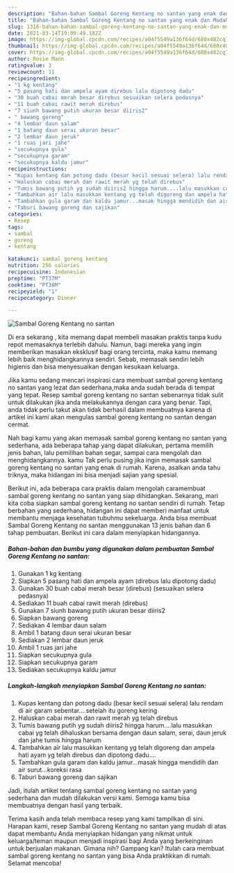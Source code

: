 ```yaml
---
description: "Bahan-bahan Sambal Goreng Kentang no santan yang enak dan Mudah Dibuat"
title: "Bahan-bahan Sambal Goreng Kentang no santan yang enak dan Mudah Dibuat"
slug: 1316-bahan-bahan-sambal-goreng-kentang-no-santan-yang-enak-dan-mudah-dibuat
date: 2021-03-14T19:09:49.182Z
image: https://img-global.cpcdn.com/recipes/a04f5549a136f64d/680x482cq70/sambal-goreng-kentang-no-santan-foto-resep-utama.jpg
thumbnail: https://img-global.cpcdn.com/recipes/a04f5549a136f64d/680x482cq70/sambal-goreng-kentang-no-santan-foto-resep-utama.jpg
cover: https://img-global.cpcdn.com/recipes/a04f5549a136f64d/680x482cq70/sambal-goreng-kentang-no-santan-foto-resep-utama.jpg
author: Rosie Mann
ratingvalue: 3
reviewcount: 11
recipeingredient:
- "1 kg kentang"
- "5 pasang hati dan ampela ayam direbus lalu dipotong dadu"
- "30 buah cabai merah besar direbus sesuaikan selera pedasnya"
- "11 buah cabai rawit merah direbus"
- "7 siunh bawang putih ukuran besar diiris2"
- " bawang goreng"
- "4 lembar daun salam"
- "1 batang daun serai ukuran besar"
- "2 lembar daun jeruk"
- "1 ruas jari jahe"
- "secukupnya gula"
- "secukupnya garam"
- "secukupnya kaldu jamur"
recipeinstructions:
- "Kupas kentang dan potong dadu (besar kecil sesuai selera) lalu rendam di air garam sebentar....setelah itu goreng kering"
- "Haluskan cabai merah dan rawit merah yg telah direbus"
- "Tumis bawang putih yg sudah diiris2 hingga harum....lalu masukkan cabai yg telah dihaluskan bersama dengan daun salam, serai, daun jeruk dan jahe tumis hingga harum"
- "Tambahkan air lalu masukkan kentang yg telah digoreng dan ampela hati ayam yg telah direbus dan dipotong dadu...."
- "Tambahkan gula garam dan kaldu jamur...masak hingga mendidih dan air surut...koreksi rasa"
- "Taburi bawang goreng dan sajikan"
categories:
- Resep
tags:
- sambal
- goreng
- kentang

katakunci: sambal goreng kentang 
nutrition: 256 calories
recipecuisine: Indonesian
preptime: "PT37M"
cooktime: "PT38M"
recipeyield: "1"
recipecategory: Dinner

---
```



![Sambal Goreng Kentang no santan](https://img-global.cpcdn.com/recipes/a04f5549a136f64d/680x482cq70/sambal-goreng-kentang-no-santan-foto-resep-utama.jpg)

Di era  sekarang , kita memang dapat membeli masakan praktis tanpa kudu repot memasaknya terlebih dahulu. Namun, bagi mereka yang ingin memberikan masakan eksklusif bagi orang tercinta, maka kamu memang lebih baik menghidangkannya sendiri. Sebab, memasak sendiri lebih higienis dan bisa menyesuaikan dengan kesukaan keluarga.

Jika kamu sedang mencari inspirasi cara membuat sambal goreng kentang no santan yang lezat dan sederhana,maka anda sudah berada di tempat yang tepat. Resep sambal goreng kentang no santan  sebenarnya tidak sulit untuk dilakukan jika anda melakukannya dengan cara yang benar. Tapi, anda tidak perlu takut akan tidak berhasil dalam membuatnya 
karena di artikel ini kami akan mengulas sambal goreng kentang no santan dengan cermat.  



Nah bagi kamu yang akan memasak sambal goreng kentang no santan yang sederhana, ada beberapa tahap yang dapat dilakukan, pertama memilih jenis bahan, lalu pemilihan bahan segar, sampai cara mengolah dan menghidangkannya. kamu Tak perlu pusing jika ingin memasak sambal goreng kentang no santan yang enak di rumah. Karena, asalkan anda  tahu triknya, maka hidangan ini bisa menjadi sajian yang spesial.

Berikut ini, ada beberapa cara praktis  dalam mengolah caramembuat sambal goreng kentang no santan yang siap dihidangkan. Sekarang, mari kita coba siapkan sambal goreng kentang no santan sendiri di rumah. Tetap berbahan yang sederhana, hidangan ini dapat memberi manfaat untuk membantu menjaga kesehatan tubuhmu sekeluarga. Anda bisa membuat Sambal Goreng Kentang no santan menggunakan 13 jenis bahan dan 6 tahap pembuatan. Berikut ini cara dalam menyiapkan hidangannya.

<!--inarticleads1-->

##### Bahan-bahan dan bumbu yang digunakan dalam pembuatan Sambal Goreng Kentang no santan:

1. Gunakan 1 kg kentang
1. Siapkan 5 pasang hati dan ampela ayam (direbus lalu dipotong dadu)
1. Gunakan 30 buah cabai merah besar (direbus) (sesuaikan selera pedasnya)
1. Sediakan 11 buah cabai rawit merah (direbus)
1. Gunakan 7 siunh bawang putih ukuran besar diiris2
1. Siapkan  bawang goreng
1. Sediakan 4 lembar daun salam
1. Ambil 1 batang daun serai ukuran besar
1. Sediakan 2 lembar daun jeruk
1. Ambil 1 ruas jari jahe
1. Siapkan secukupnya gula
1. Siapkan secukupnya garam
1. Sediakan secukupnya kaldu jamur




<!--inarticleads2-->

##### Langkah-langkah menyiapkan Sambal Goreng Kentang no santan:

1. Kupas kentang dan potong dadu (besar kecil sesuai selera) lalu rendam di air garam sebentar....setelah itu goreng kering
1. Haluskan cabai merah dan rawit merah yg telah direbus
1. Tumis bawang putih yg sudah diiris2 hingga harum....lalu masukkan cabai yg telah dihaluskan bersama dengan daun salam, serai, daun jeruk dan jahe tumis hingga harum
1. Tambahkan air lalu masukkan kentang yg telah digoreng dan ampela hati ayam yg telah direbus dan dipotong dadu....
1. Tambahkan gula garam dan kaldu jamur...masak hingga mendidih dan air surut...koreksi rasa
1. Taburi bawang goreng dan sajikan




Jadi, itulah artikel tentang  sambal goreng kentang no santan  yang sederhana dan mudah dilakukan versi kami. Semoga kamu bisa membuatnya dengan hasil yang terbaik. 

Terima kasih anda telah membaca resep yang kami tampilkan di sini. Harapan kami, resep  Sambal Goreng Kentang no santan yang mudah di atas dapat membantu Anda menyiapkan hidangan yang nikmat untuk keluarga/teman maupun menjadi inspirasi bagi Anda yang berkeinginan untuk berjualan makanan. Gimana nih? Gampang kan? Itulah cara membuat sambal goreng kentang no santan yang bisa Anda praktikkan di rumah. Selamat mencoba!

